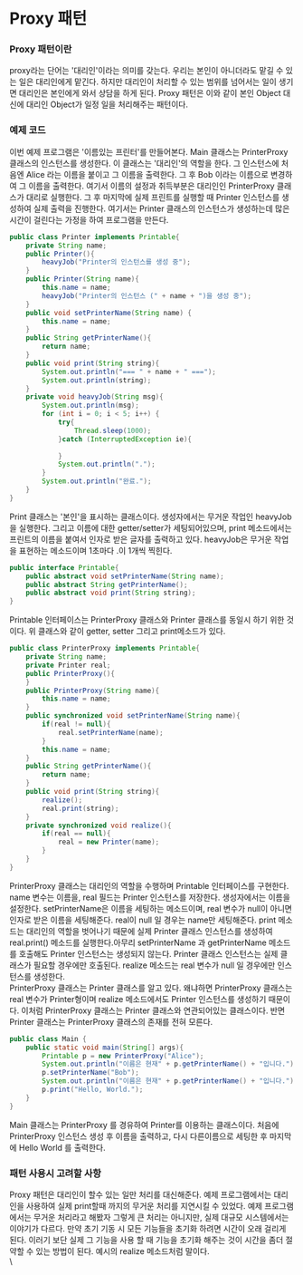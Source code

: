 # Proxy 패턴

### Proxy 패턴이란
proxy라는 단어는 '대리인'이라는 의미를 갖는다. 우리는 본인이 아니더라도 맡길 수 있는 일은 대리인에게 맡긴다. 하지만 대리인이 처리할 수 있는 범위를 넘어서는 일이 생기면
대리인은 본인에게 와서 상담을 하게 된다. Proxy 패턴은 이와 같이 본인 Object 대신에 대리인 Object가 일정 일을 처리해주는 패턴이다.

### 예제 코드
이번 예제 프로그램은 '이름있는 프린터'를 만들어본다. Main 클래스는 PrinterProxy 클래스의 인스턴스를 생성한다. 이 클래스는 '대리인'의 역할을 한다.
그 인스턴스에 처음엔 Alice 라는 이름을 붙이고 그 이름을 출력한다. 그 후 Bob 이라는 이름으로 변경하여 그 이름을 출력한다. 여기서 이름의 설정과 취득부분은
대리인인 PrinterProxy 클래스가 대리로 실행한다. 그 후 마지막에 실제 프린트를 실행할 때 Printer 인스턴스를 생성하여 실제 출력을 진행한다. 여기서는 Printer
클래스의 인스턴스가 생성하는데 많은 시간이 걸린다는 가정을 하여 프로그램을 만든다.

```java
public class Printer implements Printable{
    private String name;
    public Printer(){
        heavyJob("Printer의 인스턴스를 생성 중");
    }
    public Printer(String name){
        this.name = name;
        heavyJob("Printer의 인스턴스 (" + name + ")을 생성 중");
    }
    public void setPrinterName(String name) {
        this.name = name;
    }
    public String getPrinterName(){
        return name;
    }
    public void print(String string){
        System.out.println("=== " + name + " ===");
        System.out.println(string);
    }
    private void heavyJob(String msg){
        System.out.println(msg);
        for (int i = 0; i < 5; i++) {
            try{
                Thread.sleep(1000);
            }catch (InterruptedException ie){
                
            }
            System.out.println(".");
        }
        System.out.println("완료.");
    }
}
```
Print 클래스는 '본인'을 표시하는 클래스이다. 생성자에서는 무거운 작업인 heavyJob을 실행한다. 그리고 이름에 대한 getter/setter가 세팅되어있으며, 
print 메소드에서는 프린트의 이름을 붙여서 인자로 받은 글자를 출력하고 있다. heavyJob은 무거운 작업을 표현하는 메소드이며 1초마다 .이 1개씩 찍힌다.

```java
public interface Printable{
    public abstract void setPrinterName(String name);
    public abstract String getPrinterName();
    public abstract void print(String string);
}
```
Printable 인터페이스는 PrinterProxy 클래스와 Printer 클래스를 동일시 하기 위한 것이다. 위 클래스와 같이 getter, setter 그리고 print메소드가 있다.

```java
public class PrinterProxy implements Printable{
    private String name;
    private Printer real;
    public PrinterProxy(){
    }
    public PrinterProxy(String name){
        this.name = name;
    }
    public synchronized void setPrinterName(String name){
        if(real != null){
            real.setPrinterName(name);
        }
        this.name = name;
    }
    public String getPrinterName(){
        return name;
    }
    public void print(String string){
        realize();
        real.print(string);
    }
    private synchronized void realize(){
        if(real == null){
            real = new Printer(name);
        }
    }
}
```
PrinterProxy 클래스는 대리인의 역할을 수행하며 Printable 인터페이스를 구현한다. name 변수는 이름을, real 필드는 Printer 인스턴스를 저장한다. 생성자에서는
이름을 설정한다. setPrinterName은 이름을 세팅하는 메소드이며, real 변수가 null이 아니면 인자로 받은 이름을 세팅해준다. real이 null 일 경우는 name만
세팅해준다. print 메소드는 대리인의 역할을 벗어나기 때문에 실제 Printer 클래스 인스턴스를 생성하여 real.print() 메소드를 실행한다.아무리 setPrinterName 과
getPrinterName 메소드를 호출해도 Printer 인스턴스는 생성되지 않는다. Printer 클래스 인스턴스는 실제 클래스가 필요할 경우에만 호출된다. realize 메소드는
real 변수가 null 일 경우에만 인스턴스를 생성한다.\
PrinterProxy 클래스는 Printer 클래스를 알고 있다. 왜냐하면 PrinterProxy 클래스는 real 변수가 Printer형이며 realize 메소드에서도 Printer 인스턴스를
생성하기 때문이다. 이처럼 PrinterProxy 클래스는 Printer 클래스와 연관되어있는 클래스이다. 반면 Printer 클래스는 PrinterProxy 클래스의 존재를 전혀 모른다.

```java
public class Main {
    public static void main(String[] args){
        Printable p = new PrinterProxy("Alice");
        System.out.println("이름은 현재" + p.getPrinterName() + "입니다.");
        p.setPrinterName("Bob");
        System.out.println("이름은 현재" + p.getPrinterName() + "입니다.");
        p.print("Hello, World.");
    }
}
```
Main 클래스는 PrinterProxy 를 경유하여 Printer를 이용하는 클래스이다. 처음에 PrinterProxy 인스턴스 생성 후 이름을 출력하고, 다시 다른이름으로 세팅한 후 
마지막에 Hello World 를 출력한다.

### 패턴 사용시 고려할 사항
Proxy 패턴은 대리인이 할수 있는 일만 처리를 대신해준다. 예제 프로그램에서는 대리인을 사용하여 실제 print할때 까지의 무거운 처리를 지연시킬 수 있었다.
예제 프로그램에서는 무거운 처리라고 해봤자 그렇게 큰 처리는 아니지만, 실제 대규모 시스템에서는 이야기가 다르다. 만약 초기 기동 시 모든 기능들을 초기화 하려면
시간이 오래 걸리게 된다. 이러기 보단 실제 그 기능을 사용 할 때 기능을 초기화 해주는 것이 시간을 좀더 절약할 수 있는 방법이 된다. 예시의 realize 메소드처럼 말이다.\
\

